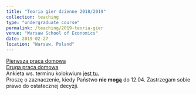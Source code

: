 ```yaml
---
title: "Teoria gier dzienne 2018/2019"
collection: teaching
type: "undergraduate course"
permalink: /teaching/2019-teoria-gier
venue: "Warsaw School of Economics"
date: 2019-02-27
location: "Warsaw, Poland"
---
```


[Pierwsza praca domowa](/TG/TG_PS1.pdf)  
[Druga praca domowa](/TG/TG_PS2.pdf)  
Ankieta ws. terminu kolokwium [jest tu.](https://doodle.com/poll/4qc8qd3ya2ns5vwy)  
Proszę o zaznaczenie, kiedy Państwo **nie mogą** do 12.04. Zastrzegam sobie prawo do ostatecznej decyzji.

